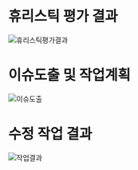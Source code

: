 # 휴리스틱 평가 결과
![휴리스틱평가결과](./???/???)


# 이슈도출 및 작업계획
![이슈도출](./???/???)


# 수정 작업 결과
![작업결과](./???/???)